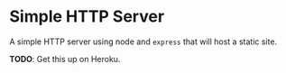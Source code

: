 # Simple HTTP Server

A simple HTTP server using node and `express` that will host a static site.

**TODO**: Get this up on Heroku.